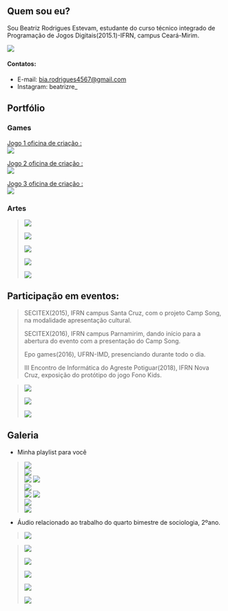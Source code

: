 ## [](#header-2)Quem sou eu?
  
  
Sou Beatriz Rodrigues Estevam, estudante do curso técnico integrado de Programação de Jogos Digitais(2015.1)-IFRN, campus Ceará-Mirim.
    
    
  ![]( 	certa6.png)


#### [](#header-4)Contatos:  
  
  
*  E-mail: bia.rodrigues4567@gmail.com
*  Instagram: beatrizre_
  
  
## [](#header-2)Portfólio  
  
  
### [](#header-3)Games   
  
  
[Jogo 1 oficina de criação :   
![](11.png)](https://wesleylandia.github.io/$/)

[Jogo 2 oficina de criação :  
![](fk6.png)](https://jordanag.github.io/FonoKids2/)

[Jogo 3 oficina de criação :  
![](jjogo3.png)](https://cavalcantebya.github.io/quepaiseesse/)

  
  
### [](#header-3)Artes
  
 > ![](jogo3.png)  
 >  
 > ![](jogo2.png)    
 >  
 > ![](Untitled-3.png)    
 >           
 > ![](bandeira3.png)       
 >     
 > ![](jogoo3.png)  
   
 
 


## [](#header-2)Participação em eventos:

> SECITEX(2015), IFRN campus Santa Cruz, com o projeto Camp Song, na modalidade apresentação cultural.  
>  
> SECITEX(2016), IFRN campus Parnamirim, dando início para a abertura do evento com a presentação do Camp Song.  
>
> Epo games(2016), UFRN-IMD, presenciando durante todo o dia.
>
> III Encontro de Informática do Agreste Potiguar(2018), IFRN Nova Cruz, exposição do protótipo do jogo Fono Kids.  

  
 > ![](fkap.png)  
 >  
 > ![](jorg.jpg)  
 >  
 > ![](tam5.1.jpg)
      
   
   ## [](#header-2)Galeria  
  
  *  Minha playlist para você  
  
  > ![](https://www.youtube.com/watch?v=e0MP9Bmzp0g)     
  > ![](https://www.youtube.com/watch?v=KrZHPOeOxQQ)  
  > ![](https://www.youtube.com/watch?v=LYsaKn8FRhc)
  > ![](https://www.youtube.com/watch?v=jrfRsdzi6dk)  
  > ![](https://www.youtube.com/watch?v=hM5lO2PWnGk)  
  > ![](https://www.youtube.com/watch?v=jaAcyvgJvjw)
  > ![](https://www.youtube.com/watch?v=hM5lO2PWnGk)  
  > ![](https://www.youtube.com/watch?v=KNIOYEmxtcg)  
  > ![](https://www.youtube.com/watch?v=cPW9Y94BJI0)  
    
      
   *  Áudio relacionado ao trabalho do quarto bimestre de sociologia, 2ºano.  
   
  > ![](https://www.youtube.com/watch?v=ew5a4t53OMw)  
 
  > ![](fliperama.png)    
  >     
  > ![](pauletes1.jpg)    
  >      
  > ![](tam5.jpg)    
  >     
  > ![](interface.png)    
  >                
  > ![](turm.jpg)  
   
